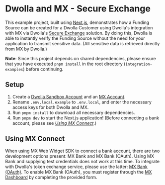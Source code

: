 # Dwolla and MX - Secure Exchange

This example project, built using [Next.js](https://nextjs.org), demonstrates how a Funding Source can be created for a Dwolla Customer using Dwolla's integration with MX via Dwolla's [Secure Exchange](https://developers.dwolla.com/docs/balance/secure-exchange) solution. By doing this, Dwolla is able to instantly verify the Funding Source without the need for your application to transmit sensitive data. (All sensitive data is retrieved directly from MX by Dwolla.)

**Note**: Since this project depends on shared dependencies, please ensure that you have executed `pnpm install` in the root directory (`integration-examples`) before continuing.

## Setup

1. Create a [Dwolla Sandbox Account](https://accounts-sandbox.dwolla.com/sign-up) and an [MX Account](https://dashboard.mx.com/sign_up).
2. Rename `.env.local.example` to `.env.local`, and enter the necessary access keys for both Dwolla and MX.
3. Run `pnpm install` to download all necessary dependencies.
4. Run `pnpm dev` to start the Next.js application! (Before connecting a bank account, please see _[Using MX Connect](#using-mx-connect)_.)

## Using MX Connect

When using MX Web Widget SDK to connect a bank account, there are two development options present: MX Bank and MX Bank (OAuth). Using MX Bank and supplying test credentials does not work at this time. To integrate with Dwolla's token exchange service, please use the latter: [MX Bank (OAuth)](https://docs.mx.com/resources/test-platform/#testing-oauth-with-mx-bank). To enable MX Bank (OAuth), you must register through the [MX Dashboard](https://dashboard.mx.com/oauth-settings) by completing the provided form.
